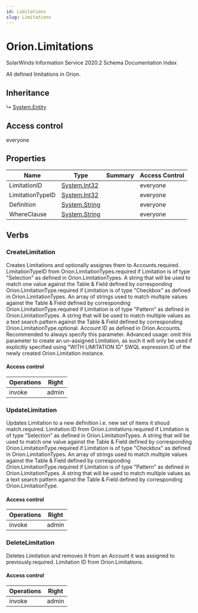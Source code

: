 ```yaml
---
id: Limitations
slug: Limitations
---
```


# Orion.Limitations

SolarWinds Information Service 2020.2 Schema Documentation Index

All defined limitations in Orion.

## Inheritance

↳ [System.Entity](./../System/Entity)

## Access control

everyone

## Properties

| Name | Type | Summary | Access Control |
| ------ | ------ | ------ | ------ |
| LimitationID | [System.Int32](https://docs.microsoft.com/en-us/dotnet/api/system.int32) |  | everyone |
| LimitationTypeID | [System.Int32](https://docs.microsoft.com/en-us/dotnet/api/system.int32) |  | everyone |
| Definition | [System.String](https://docs.microsoft.com/en-us/dotnet/api/system.string) |  | everyone |
| WhereClause | [System.String](https://docs.microsoft.com/en-us/dotnet/api/system.string) |  | everyone |

## Verbs

### CreateLimitation

Creates Limitations and optionally assignes them to Accounts.required. LimitationTypeID from Orion.LimitationTypes.required if Limitation is of type "Selection" as defined in Orion.LimitationTypes. A string that will be used to match one value against the Table &amp; Field defined by corresponding Orion.LimitationType.required if Limitation is of type "Checkbox" as defined in Orion.LimitationTypes. An array of strings used to match multiple values against the Table &amp; Field defined by corresponding Orion.LimitationType.required if Limitation is of type "Pattern" as defined in Orion.LimitationTypes. A string that will be used to match multiple values as a text search pattern against the Table &amp; Field defined by corresponding Orion.LimitationType.optional. Account ID as defined in Orion.Accounts. Recommended to always specify this parameter. Advanced usage: omit this parameter to create an un-assigned Limitation, as such it will only be used if explicitly specified using "WITH LIMITATION ID" SWQL expression.ID of the newly created Orion.Limitation instance.

#### Access control

| Operations | Right |
| ------ | ------ |
| invoke | admin |

### UpdateLimitation

Updates Limitation to a new definition i.e. new set of items it shoud match.required. Limitation ID from Orion.Limitations.required if Limitation is of type "Selection" as defined in Orion.LimitationTypes. A string that will be used to match one value against the Table &amp; Field defined by corresponding Orion.LimitationType.required if Limitation is of type "Checkbox" as defined in Orion.LimitationTypes. An array of strings used to match multiple values against the Table &amp; Field defined by corresponding Orion.LimitationType.required if Limitation is of type "Pattern" as defined in Orion.LimitationTypes. A string that will be used to match multiple values as a text search pattern against the Table &amp; Field defined by corresponding Orion.LimitationType.

#### Access control

| Operations | Right |
| ------ | ------ |
| invoke | admin |

### DeleteLimitation

Deletes Limitation and removes it from an Account it was assigned to previously.required. Limitation ID from Orion.Limitations.

#### Access control

| Operations | Right |
| ------ | ------ |
| invoke | admin |

